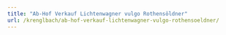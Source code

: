 ```yaml
---
title: "Ab-Hof Verkauf Lichtenwagner vulgo Rothensöldner"
url: /krenglbach/ab-hof-verkauf-lichtenwagner-vulgo-rothensoeldner/
---
```

